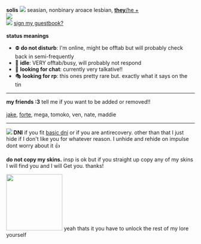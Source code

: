 <b>solis</b> <img src="https://barbara.crd.co/assets/images/gallery28/a639e43a.gif?v=115e6ed7"> seasian, nonbinary aroace lesbian, <a href="https://en.pronouns.page/@solistice"><b>they</b>/he +</a>
<br>
<img src="https://blinkies.cafe/b/display/0113-autism.gif">
<br>
<img src="https://barbara.crd.co/assets/images/gallery03/a212d5e6.gif"> <a href="http://users.smartgb.com/g/g.php?a=s&i=g19-00562-49">sign my guestbook?</a>
<br><br>
<b>status meanings</b>
<ul>
  <li> ⛔ <b>do not disturb</b>: I'm online, might be offtab but will probably check back in semi-frequently </li>
  <li> 🌙 <b>idle</b>: VERY offtab/busy, will probably not respond</li>
  <li> 💬 <b>looking for chat</b>: currently very talkative!! </li>
  <li> 🎭 <b>looking for rp</b>: this ones pretty rare but. exactly what it says on the tin</li>
</ul>

<hr>


<b>my friends :3</b> tell me if you want to be added or removed!!
<br><br>
<a href="https://rentry.co/sungu">jake</a>, <a href="https://rentry.co/cmajor">forte</a>, mega, tomoko, ven, nate, maddie

<hr>

<b><img src="https://barbara.crd.co/assets/images/gallery15/e504d2bd.gif"> DNI</b> if you fit <a href="https://listography.com/dni">basic dni</a> or if you are antirecovery. other than that I just hide if I don't like you for whatever reason. I unhide and rehide on impulse dont worry about it 👍

<b>do not copy my skins.</b> insp is ok but if you straight up copy any of my skins I will find you and I will Get you. thanks!

<img src="https://media.discordapp.net/attachments/1006387310255931422/1040741424448159815/etto-bweh.gif" style="height:150px;">
yeah thats it you have to unlock the rest of my lore yourself
